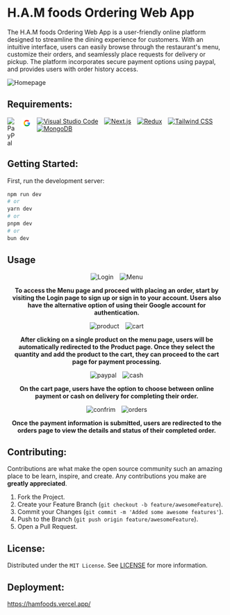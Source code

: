 # H.A.M foods Ordering Web App

The H.A.M foods Ordering Web App is a user-friendly online platform designed to streamline the dining experience for customers. With an intuitive interface, users can easily browse through the restaurant's menu, customize their orders, and seamlessly place requests for delivery or pickup. The platform incorporates secure payment options using paypal, and provides users with order history access.

![Homepage](https://res.cloudinary.com/dytnpjxrd/image/upload/v1700089630/HAMFOODS/homepage_omidab.png)

## Requirements:

<a href="https://code.visualstudio.com/" title="Visual Studio Code"><img src="https://github.com/get-icon/geticon/raw/master/icons/visual-studio-code.svg" alt="Visual Studio Code" width="21px" height="21px" style="margin-right: 10px;"></a>
<a href="https://nextjs.org/" title="Next.js"><img src="https://github.com/get-icon/geticon/raw/master/icons/nextjs-icon.svg" alt="Next.js" width="21px" height="21px" style="margin-right: 10px;"></a>
<a href="https://redux.js.org/" title="Redux"><img src="https://github.com/get-icon/geticon/raw/master/icons/redux.svg" alt="Redux" width="21px" height="21px" style="margin-right: 10px;"></a>
<img align="left" alt="PayPal" width="22px" src="https://user-images.githubusercontent.com/92092946/169648307-189138d6-a67f-47d0-81e8-f77e4beb90bb.png" style="margin-right: 10px;">
<img align="left" alt="Google" width="26px" src="https://raw.githubusercontent.com/github/explore/80688e429a7d4ef2fca1e82350fe8e3517d3494d/topics/google/google.png" style="margin-right: 10px;">
<a href="https://tailwindcss.com/" title="Tailwind CSS"><img src="https://github.com/get-icon/geticon/raw/master/icons/tailwindcss-icon.svg" alt="Tailwind CSS" width="21px" height="21px" style="margin-right: 10px;"></a>
<a href="https://www.mongodb.org/" title="MongoDB"><img src="https://github.com/get-icon/geticon/raw/master/icons/mongodb-icon.svg" alt="MongoDB" width="21px" height="21px" style="margin-right: 10px;"></a>

<br>

## Getting Started:

First, run the development server:

```bash
npm run dev
# or
yarn dev
# or
pnpm dev
# or
bun dev
```

## Usage

<p align="center">
  <img src="https://res.cloudinary.com/dytnpjxrd/image/upload/v1700089631/HAMFOODS/login_tj8gni.png" alt="Login" width="45%" style="margin-right: 10px;">
  <img src="https://res.cloudinary.com/dytnpjxrd/image/upload/v1700089632/HAMFOODS/menu_page_hqotml.png" alt="Menu" width="45%">
</p>
<p align="center">
  <strong>To access the Menu page and proceed with placing an order, start by visiting the Login page to sign up or sign in to your account. Users also have the alternative option of using their Google account for authentication.</strong>
</p>

<p align="center">
  <img src="https://res.cloudinary.com/dytnpjxrd/image/upload/v1700089673/HAMFOODS/singleprodctpage_y8cvqz.png" alt="product" width="45%" style="margin-right: 10px;">
  <img src="https://res.cloudinary.com/dytnpjxrd/image/upload/v1700089629/HAMFOODS/cart_yzxppo.png" alt="cart" width="45%">
</p>

<p align="center">
  <strong>After clicking on a single product on the menu page, users will be automatically redirected to the Product page. Once they select the quantity and add the product to the cart, they can proceed to the cart page for payment processing.</strong>
</p>

<p align="center">
  <img src="https://res.cloudinary.com/dytnpjxrd/image/upload/v1700089673/HAMFOODS/paypal_mqtnzm.png" alt="paypal" width="45%" style="margin-right: 10px;">
  <img src="https://res.cloudinary.com/dytnpjxrd/image/upload/v1700089673/HAMFOODS/payondel_b9mwqp.png" alt="cash" width="45%">
</p>

<p align="center">
  <strong>On the cart page, users have the option to choose between online payment or cash on delivery for completing their order.</strong>
</p>

<p align="center">
  <img src="https://res.cloudinary.com/dytnpjxrd/image/upload/v1700097404/HAMFOODS/thanyou_ay5j7a.png" alt="confrim" width="45%" style="margin-right: 10px;">
  <img src="https://res.cloudinary.com/dytnpjxrd/image/upload/v1700089652/HAMFOODS/orders_qsn8ac.png" alt="orders" width="45%">
</p>

<p align="center">
  <strong>Once the payment information is submitted, users are redirected to the orders page to view the details and status of their completed order.</strong>
</p>

## Contributing:

Contributions are what make the open source community such an amazing place to be learn, inspire, and create. Any contributions you make are **greatly appreciated**.

1. Fork the Project.
2. Create your Feature Branch (`git checkout -b feature/awesomeFeature`).
3. Commit your Changes (`git commit -m 'Added some awesome features'`).
4. Push to the Branch (`git push origin feature/awesomeFeature`).
5. Open a Pull Request.
   <br>

<!-- LICENSE -->

## License:

Distributed under the `MIT License`. See [LICENSE](https://choosealicense.com/licenses/mit/) for more information.

## Deployment:
https://hamfoods.vercel.app/
